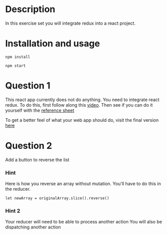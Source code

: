 # Description
In this exercise set you will integrate redux into a react project.

# Installation and usage
`npm install`

`npm start`

# Question 1
This react app currently does not do anything. You need to integrate react redux. To do this, first follow along this [video](https://youtu.be/NTSIFinXOs8). Then see if you can do it yourself with the [reference sheet](/reference/README.md)

To get a better feel of what your web app should do, visit the final version [here](http://spiritual-dolls.surge.sh)

# Question 2
Add a button to reverse the list

### Hint
Here is how you reverse an array without mutation. You'll have to do this in the reducer.

`let newArray = originalArray.slice().reverse()`

### Hint 2
Your reducer will need to be able to process another action
You will also be dispatching another action
